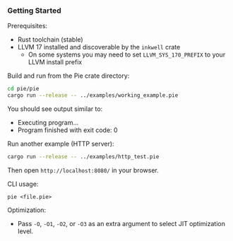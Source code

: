 ### Getting Started

Prerequisites:

- Rust toolchain (stable)
- LLVM 17 installed and discoverable by the `inkwell` crate
  - On some systems you may need to set `LLVM_SYS_170_PREFIX` to your LLVM install prefix

Build and run from the Pie crate directory:

```bash
cd pie/pie
cargo run --release -- ../examples/working_example.pie
```

You should see output similar to:

- Executing program...
- Program finished with exit code: 0

Run another example (HTTP server):

```bash
cargo run --release -- ../examples/http_test.pie
```

Then open `http://localhost:8080/` in your browser.

CLI usage:

```text
pie <file.pie>
```

Optimization:

- Pass `-O`, `-O1`, `-O2`, or `-O3` as an extra argument to select JIT optimization level.

